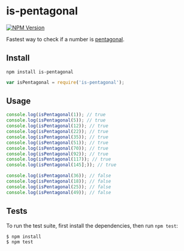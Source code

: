 # is-pentagonal

[![NPM Version](https://img.shields.io/npm/v/is-pentagonal.svg)](https://www.npmjs.com/package/is-pentagonal)

Fastest way to check if a number is [pentagonal](https://en.wikipedia.org/wiki/Pentagonal_number).

## Install

```
npm install is-pentagonal
```

```js
var isPentagonal = require('is-pentagonal');
```

## Usage

```js
console.log(isPentagonal(1)); // true
console.log(isPentagonal(5)); // true
console.log(isPentagonal(12)); // true
console.log(isPentagonal(22)); // true
console.log(isPentagonal(35)); // true
console.log(isPentagonal(51)); // true
console.log(isPentagonal(70)); // true
console.log(isPentagonal(92)); // true
console.log(isPentagonal(117)); // true
console.log(isPentagonal(145];)); // true
```

```js
console.log(isPentagonal(36)); // false
console.log(isPentagonal(18)); // false
console.log(isPentagonal(25)); // false
console.log(isPentagonal(49)); // false
```

## Tests

To run the test suite, first install the dependencies, then run `npm test`:

```
$ npm install
$ npm test
```
